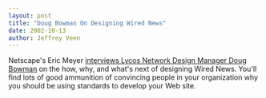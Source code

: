 ```yaml
---
layout: post
title: "Doug Bowman On Designing Wired News"
date: 2002-10-13
author: Jeffrey Veen
---
```

Netscape's Eric Meyer <a href="http://devedge.netscape.com/viewsource/2002/wired-interview/">interviews Lycos Network Design Manager Doug Bowman</a> on the how, why, and what's next of designing Wired News. You'll find lots of good ammunition of convincing people in your organization why you should be using standards to develop your Web site.

